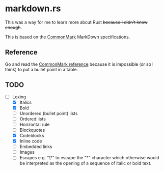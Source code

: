 # markdown.rs

This was a way for me to learn more about Rust ~~because I didn't know enough~~.

This is based on the [CommonMark](https://commonmark.org) MarkDown specifications.

## Reference

Go and read the [CommonMark reference](https://commonmark.org/help/) because it is impossible (or so I think) to put a bullet point in a table.

## TODO

- [ ] Lexing
    - [x] Italics
    - [x] Bold
    - [ ] Unordered (bullet point) lists
    - [ ] Ordered lists
    - [ ] Horizontal rule
    - [ ] Blockquotes
    - [x] Codeblocks
    - [x] Inline code
    - [ ] Embedded links
    - [ ] Images
    - [ ] Escapes e.g. "\\\*" to escape the "\*" character which otherwise would be interpreted as the opening of a sequence of italic or bold text.